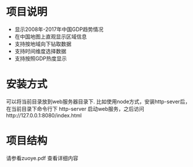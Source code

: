 # 项目说明
 
   * 显示2008年-2017年中国GDP趋势情况
   * 在中国地图上直观显示区域信息
   * 支持按地域向下钻取数据
   * 支持时间维度选择数据
   * 支持按照GDP热度显示

# 安装方式
   可以将当前目录放到web服务器目录下.
   比如使用node方式，安装http-sever后，在当前目录下命令行下 http-server 启动web服务，之后访问http://127.0.0.1:8080/index.html

# 项目结构
   请参看zuoye.pdf 查看详细内容